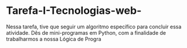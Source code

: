 # Tarefa-I-Tecnologias-web-
Nessa tarefa, tive que seguir um algoritmo específico para concluir essa atividade. Dês de mini-programas em Python, com a finalidade de trabalharmos a nossa Lógica de Progra
